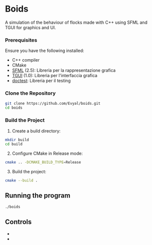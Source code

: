 # Boids

A simulation of the behaviour of flocks made with C++ using SFML and TGUI for graphics and UI.

### Prerequisites

Ensure you have the following installed:
- C++ compiler
- CMake
- [SFML](https://github.com/SFML/SFML) (2.5): Libreria per la rappresentazione grafica
- [TGUI](https://github.com/texus/TGUI) (1.0): Libreria per l'interfaccia grafica
- [doctest](https://github.com/doctest/doctest): Libreria per il testing

### Clone the Repository

```bash
git clone https://github.com/Evyal/boids.git
cd boids
```

### Build the Project

1. Create a build directory:

```bash
mkdir build
cd build
```

2. Configure CMake in Release mode:

```bash
cmake .. -DCMAKE_BUILD_TYPE=Release
```

3. Build the project:

```bash
cmake --build .
```

## Running the program

```bash
./boids
```

## Controls

- 
- 





